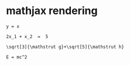 # mathjax rendering

```mathjax
y = x
```

```mathjax
2x_1 + x_2  =  5
```

```mathjax
\sqrt[3]{\mathstrut g}+\sqrt[5]{\mathstrut h}
```

```mathjax
E = mc^2
```
